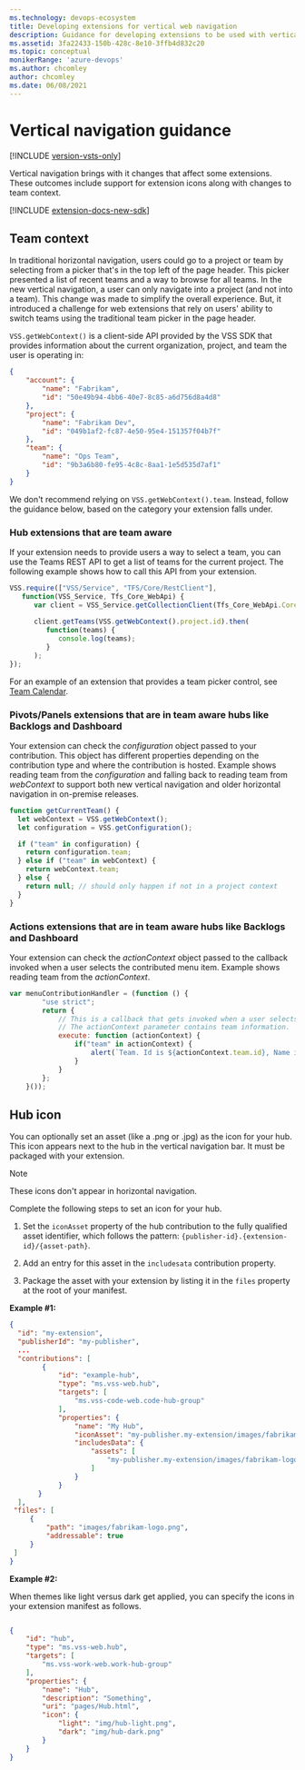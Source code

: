 ```yaml
---
ms.technology: devops-ecosystem
title: Developing extensions for vertical web navigation
description: Guidance for developing extensions to be used with vertical web navigation
ms.assetid: 3fa22433-150b-428c-8e10-3ffb4d832c20
ms.topic: conceptual
monikerRange: 'azure-devops'
ms.author: chcomley
author: chcomley
ms.date: 06/08/2021
---
```


# Vertical navigation guidance

[!INCLUDE [version-vsts-only](../../includes/version-vsts-only.md)]

Vertical navigation brings with it changes that affect some extensions. These outcomes include support for extension icons along with changes to team context.

[!INCLUDE [extension-docs-new-sdk](../../includes/extension-docs-new-sdk.md)]

## Team context

In traditional horizontal navigation, users could go to a project or team by selecting from a picker that's in the top left of the page header. This picker presented a list of recent teams and a way to browse for all teams. In the new vertical navigation, a user can only navigate into a project (and not into a team). This change was made to simplify the overall experience. But, it introduced a challenge for web extensions that rely on users' ability to switch teams using the traditional team picker in the page header.

`VSS.getWebContext()` is a client-side API provided by the VSS SDK that provides information about the current organization, project, and team the user is operating in:

```json
{
    "account": {
        "name": "Fabrikam",
        "id": "50e49b94-4bb6-40e7-8c85-a6d756d8a4d8"
    },
    "project": {
        "name": "Fabrikam Dev",
        "id": "049b1af2-fc87-4e50-95e4-151357f04b7f"
    },
    "team": {
        "name": "Ops Team",
        "id": "9b3a6b80-fe95-4c8c-8aa1-1e5d535d7af1"
    }
}
```

We don't recommend relying on `VSS.getWebContext().team`. Instead, follow the guidance below, based on the category your extension falls under.

### Hub extensions that are team aware

If your extension needs to provide users a way to select a team, you can use the Teams REST API to get a list of teams for the current project. The following example shows how to call this API from your extension.

```javascript
VSS.require(["VSS/Service", "TFS/Core/RestClient"],
   function(VSS_Service, Tfs_Core_WebApi) {
      var client = VSS_Service.getCollectionClient(Tfs_Core_WebApi.CoreHttpClient4);
  
      client.getTeams(VSS.getWebContext().project.id).then(
         function(teams) {
            console.log(teams);
         }
      );
});
```

For an example of an extension that provides a team picker control, see [Team Calendar](https://github.com/Microsoft/vsts-team-calendar).

### Pivots/Panels extensions that are in team aware hubs like Backlogs and Dashboard

Your extension can check the *configuration* object passed to your contribution. This object has different properties depending on the contribution type and where the contribution is hosted. Example shows reading team from the *configuration* and falling back to reading team from *webContext* to support both new vertical navigation and older horizontal navigation in on-premise releases.

```javascript
function getCurrentTeam() {
  let webContext = VSS.getWebContext();
  let configuration = VSS.getConfiguration();

  if ("team" in configuration) {
    return configuration.team;
  } else if ("team" in webContext) {
    return webContext.team;
  } else {
    return null; // should only happen if not in a project context
  }
}
```

### Actions extensions that are in team aware hubs like Backlogs and Dashboard

Your extension can check the *actionContext* object passed to the callback invoked when a user selects the contributed menu item. Example shows reading team from the *actionContext*.

```javascript
var menuContributionHandler = (function () {
        "use strict";
        return {
            // This is a callback that gets invoked when a user selects the newly contributed menu item
            // The actionContext parameter contains team information.
            execute: function (actionContext) {
                if("team" in actionContext) {
                    alert(`Team. Id is ${actionContext.team.id}, Name is ${actionContext.team.name}`);
                }
            }
        };
    }());
```

## Hub icon

You can optionally set an asset (like a .png or .jpg) as the icon for your hub. This icon appears next to the hub in the vertical navigation bar. It must be packaged with your extension.

> [!NOTE]
> These icons don't appear in horizontal navigation.

Complete the following steps to set an icon for your hub.

1. Set the `iconAsset` property of the hub contribution to the fully qualified asset identifier, which follows the pattern: `{publisher-id}.{extension-id}/{asset-path}`.

2. Add an entry for this asset in the `includesata` contribution property.

3. Package the asset with your extension by listing it in the `files` property at the root of your manifest.

**Example #1:**

```json
{
  "id": "my-extension",
  "publisherId": "my-publisher",
  ...
  "contributions": [
        {
            "id": "example-hub",
            "type": "ms.vss-web.hub",
            "targets": [
                "ms.vss-code-web.code-hub-group"
            ],
            "properties": {
                "name": "My Hub",
                "iconAsset": "my-publisher.my-extension/images/fabrikam-logo.png",
                "includesData": {
                    "assets": [
                        "my-publisher.my-extension/images/fabrikam-logo.png"
                    ]
                }
            }
       }
  ],
 "files": [
     {
         "path": "images/fabrikam-logo.png",
         "addressable": true
     }
 ]
}
```

**Example #2:**

When themes like light versus dark get applied, you can specify the icons in your extension manifest as follows.

```json

{
    "id": "hub",
    "type": "ms.vss-web.hub",
    "targets": [
        "ms.vss-work-web.work-hub-group"
    ],
    "properties": {
        "name": "Hub",
        "description": "Something",
        "uri": "pages/Hub.html",
        "icon": {
            "light": "img/hub-light.png",
            "dark": "img/hub-dark.png"
        }
    }
}
```
